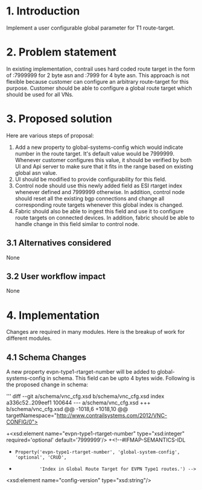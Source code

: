 # 1. Introduction
Implement a user configurable global parameter for T1 route-target.

# 2. Problem statement
In existing implementation, contrail uses hard coded route target in
the form of <asn>:7999999 for 2 byte asn and <asn>:7999 for 4 byte asn.
This approach is not flexible because customer can configure an arbitrary
route-target for this purpose. Customer should be able to configure a
global route target which should be used for all VNs.

# 3. Proposed solution
Here are various steps of proposal:
1. Add a new property to global-systems-config which would indicate number
in the route target. It's default value would be 7999999. Whenever
customer configures this value, it should be verified by both UI and Api
server to make sure that it fits in the range based on existing global
asn value.
2. UI should be modified to provide configurability for this field.
3. Control node should use this newly added field as ESI rtarget index
whenever defined and 7999999 otherwise. In addition, control node should
reset all the existing bgp connections and change all corresponding
route targets whenever this global index is changed.
3. Fabric should also be able to ingest this field and use it to
configure route targets on connected devices. In addition, fabric
should be able to handle change in this field similar to control node.

## 3.1 Alternatives considered
None

## 3.2 User workflow impact
None

# 4. Implementation
Changes are required in many modules. Here is the breakup of work for
different modules.

## 4.1 Schema Changes
A new property evpn-type1-rtarget-number will be added to
global-systems-config in schema. This field can be upto 4 bytes wide.
Following is the proposed change in schema:

'''
diff --git a/schema/vnc_cfg.xsd b/schema/vnc_cfg.xsd
index a336c52..209eef1 100644
--- a/schema/vnc_cfg.xsd
+++ b/schema/vnc_cfg.xsd
@@ -1018,6 +1018,10 @@
targetNamespace="http://www.contrailsystems.com/2012/VNC-CONFIG/0">
 <!--#IFMAP-SEMANTICS-IDL
      Property('enable-4byte-as', 'global-system-config', 'optional', 'CRUD',
               'Knob to enable 4 byte Autonomous System number support.') -->
+<xsd:element name="evpn-type1-rtarget-number" type="xsd:integer" required='optional' default='7999999'/>
+<!--#IFMAP-SEMANTICS-IDL
+     Property('evpn-type1-rtarget-number', 'global-system-config', 'optional', 'CRUD',
+              'Index in Global Route Target for EVPN Type1 routes.') -->
 <xsd:element name="config-version" type="xsd:string"/>
 <!--#IFMAP-SEMANTICS-IDL
      Property('config-version', 'global-system-config', 'system-only', 'R',
'''

## 4.2 Controller Changes
Controller uses default route target of asn:7999999 for Type-1 EVPN routes.
Instead, it will use 'evpn-type1-rtarget-number' from global-system-config,
whenever configured. If the value is not configred, default value of 7999999
will be used. In addition, if configured value is modified then all
existing bgp connections will be reset and esi route targets will be
modified with new value.

## 4.3 Fabric Changes
Similar to Controller, Fabric also uses default route target of asn:7999999
for Type-1 EVPN routes. Changes similar to control node would be required
in fabric also to use route target index from global-system-config if
configured, otherwise keep using 7999999 as default. Fabric should also
be able to handle cases of configured route target value being changed.

## 4.4 UI Changes
UI should show this new configurable field. Similar to other route target
fields, UI should verify that new value is feasible with existing global
autonomous system number. It should be noted that if global ASN is 4
bytes then this index should be less than 2 bytes and vice versa. UI
already does this check at many other places.

## 4.5 Provisioning Changes
While provisionig control node, it should be possible to configure
'evpn-type1-rtarget-number'. This will require changes in provision_control.py
to add a new parameter for that effect. In addition, changes will be
required in contrail-container-builder also to be able to use this
new parameter while calling provision_control.py.

# 5. Performance and scaling impact
N/A

# 6. Upgrade
During the upgrade, this new field will not be configured so default
value will be used. As a result, there will not be any impact.

# 7. Deprecations
N/A

# 8. Dependencies

## 8.1

# 9. Testing
## 9.1 Unit tests
Unit tests will be added by control node to test usage of new field.
Unit tests will also be added by Fabric team for the same.

## 9.2 Dev tests

## 9.3 System tests

# 10. Documentation Impact

# 11. References
